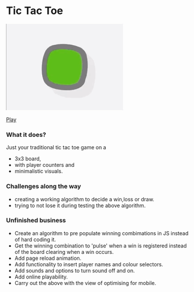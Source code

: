 # Tic Tac Toe

![](tictactoe.gif)


[Play](https://ajayraveendran.github.io/Tic-Tac-Toe/)


### What it does?

Just your traditional tic tac toe game on a 
* 3x3 board, 
* with player counters and
* minimalistic visuals.

### Challenges along the way

* creating a working algorithm to decide a win,loss or draw.
* trying to not lose it during testing the above algorithm.

### Unfinished business

* Create an algorithm to pre populate winning combimations in JS instead of hard coding it.
* Get the winning combination to 'pulse' when a win is registered instead of the board clearing when a win occurs.
* Add page reload animation.
* Add functionality to insert player names and colour selectors.
* Add sounds and options to turn sound off and on.
* Add online playability.
* Carry out the above with the view of optimising for mobile.